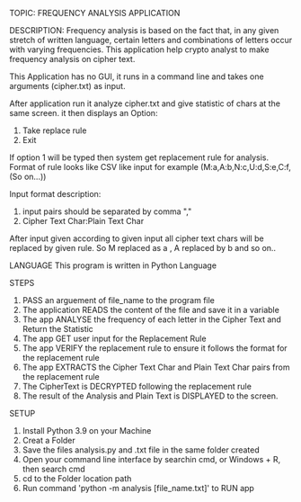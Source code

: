 TOPIC: FREQUENCY ANALYSIS APPLICATION

DESCRIPTION: 
Frequency analysis is based on the fact that, in any given stretch of written language, certain letters and combinations of letters occur with varying frequencies. This application help crypto analyst to make frequency analysis on cipher text.

This Application has no GUI, it runs in a command line and takes one arguments (cipher.txt) as input.

After application run it analyze cipher.txt and give statistic of chars at the same screen.
it then displays an Option:
1) Take replace rule
2) Exit

If option 1 will be typed then system get replacement rule for analysis. Format of rule looks like CSV like input for example (M:a,A:b,N:c,U:d,S:e,C:f, (So on...))

Input format description:
1. input pairs should be separated by comma ","
2. Cipher Text Char:Plain Text Char

After input given according to given input all cipher text chars will be replaced by given rule. So 
M replaced as a , A replaced by b and so on..

LANGUAGE
This program is written in Python Language

STEPS
1. PASS an arguement of file_name to the program file
2. The application READS the content of the file and save it in a variable
3. The app ANALYSE the frequency of each letter in the Cipher Text and Return the Statistic
4. The app GET user input for the Replacement Rule
5. The app VERIFY the replacement rule to ensure it follows the format for the replacement rule
6. The app EXTRACTS the Cipher Text Char and Plain Text Char pairs from the replacement rule
7. The CipherText is DECRYPTED following the replacement rule
8. The result of the Analysis and Plain Text is DISPLAYED to the screen.

SETUP

1. Install Python 3.9 on your Machine
2. Creat a Folder
3. Save the files analysis.py and .txt file in the same folder created
4. Open your command line interface by searchin cmd, or Windows + R, then search cmd
5. cd to the Folder location path
6. Run command 'python -m analysis [file_name.txt]' to RUN app

